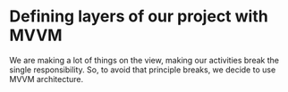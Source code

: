# Defining layers of our project with MVVM

We are making a lot of things on the view, making our activities break the single responsibility. So, to avoid that principle breaks, we decide to use MVVM architecture.
<!--stackedit_data:
eyJoaXN0b3J5IjpbMTcyODY4MTc3NiwyODA3ODg4MzldfQ==
-->